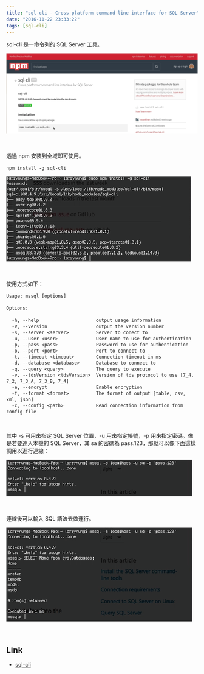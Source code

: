 ```yaml
---
title: "sql-cli - Cross platform command line interface for SQL Server"
date: "2016-11-22 23:33:22"
tags: [sql-cli]
---
```



sql-cli 是一命令列的 SQL Server 工具。  

<!-- More -->

![1.png](1.png)

<br/>


透過 npm 安裝到全域即可使用。  

    npm install -g sql-cli

![2.png](2.png)

<br/>


使用方式如下：  

    Usage: mssql [options]
     
    Options:
     
      -h, --help                     output usage information
      -V, --version                  output the version number
      -s, --server <server>          Server to conect to
      -u, --user <user>              User name to use for authentication
      -p, --pass <pass>              Password to use for authentication
      -o, --port <port>              Port to connect to
      -t, --timeout <timeout>        Connection timeout in ms
      -d, --database <database>      Database to connect to
      -q, --query <query>            The query to execute
      -v, --tdsVersion <tdsVersion>  Version of tds protocol to use [7_4, 7_2, 7_3_A, 7_3_B, 7_4]
      -e, --encrypt                  Enable encryption
      -f, --format <format>          The format of output [table, csv, xml, json]
      -c, --config <path>            Read connection information from config file

<br/>


其中 -s 可用來指定 SQL Server 位置，-u 用來指定帳號，-p 用來指定密碼。像是若要連入本機的 SQL Server，其 sa 的密碼為 pass.123，那就可以像下面這樣調用以進行連線：    

![3.png](3.png)

<br/>


連線後可以輸入 SQL 語法去做運行。  

![4.png](4.png)

<br/>


Link
----
* [sql-cli](https://www.npmjs.com/package/sql-cli)
